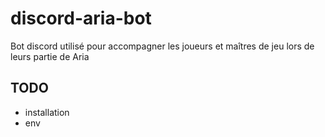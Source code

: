 # discord-aria-bot
Bot discord utilisé pour accompagner les joueurs et maîtres de jeu lors de leurs partie de Aria

## TODO
- installation
- env
